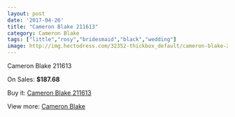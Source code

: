```yaml
---
layout: post
date: '2017-04-26'
title: "Cameron Blake 211613"
category: Cameron Blake
tags: ["little","rosy","bridesmaid","black","wedding"]
image: http://img.hectodress.com/32352-thickbox_default/cameron-blake-211613.jpg
---
```

Cameron Blake 211613

On Sales: **$187.68**
<a href="https://www.hectodress.com/cameron-blake/14761-cameron-blake-211613.html"><amp-img layout="responsive" width="600" height="600" src="//img.hectodress.com/32352-thickbox_default/cameron-blake-211613.jpg" alt="Cameron Blake 211613 0" /></a>
<a href="https://www.hectodress.com/cameron-blake/14761-cameron-blake-211613.html"><amp-img layout="responsive" width="600" height="600" src="//img.hectodress.com/32353-thickbox_default/cameron-blake-211613.jpg" alt="Cameron Blake 211613 1" /></a>

Buy it: [Cameron Blake 211613](https://www.hectodress.com/cameron-blake/14761-cameron-blake-211613.html "Cameron Blake 211613")

View more: [Cameron Blake](https://www.hectodress.com/264-cameron-blake "Cameron Blake")